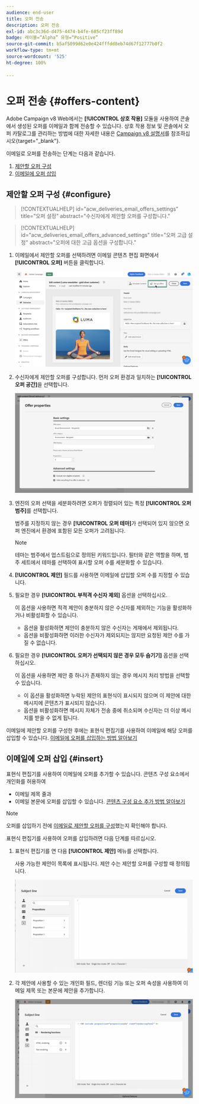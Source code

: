 ```yaml
---
audience: end-user
title: 오퍼 전송
description: 오퍼 전송
exl-id: abc3c36d-d475-4474-b4fe-685cf23ff89d
badge: 레이블=“Alpha” 유형=“Positive”
source-git-commit: b5af5099d62e0e424fffdd8eb74d67f12777b0f2
workflow-type: tm+mt
source-wordcount: '525'
ht-degree: 100%

---
```



# 오퍼 전송 {#offers-content}

Adobe Campaign v8 Web에서는 **[!UICONTROL 상호 작용]** 모듈을 사용하여 콘솔에서 생성된 오퍼를 이메일과 함께 전송할 수 있습니다. 상호 작용 정보 및 콘솔에서 오퍼 카탈로그를 관리하는 방법에 대한 자세한 내용은 [Campaign v8 설명서](https://experienceleague.adobe.com/docs/campaign/campaign-v8/offers/interaction.html)를 참조하십시오{target="_blank"}.

이메일로 오퍼를 전송하는 단계는 다음과 같습니다.

1. [제안할 오퍼 구성](#configure)
1. [이메일에 오퍼 삽입](#insert)

## 제안할 오퍼 구성 {#configure}

>[!CONTEXTUALHELP]
>id="acw_deliveries_email_offers_settings"
>title="오퍼 설정"
>abstract="수신자에게 제안할 오퍼를 구성합니다."

>[!CONTEXTUALHELP]
>id="acw_deliveries_email_offers_advanced_settings"
>title="오퍼 고급 설정"
>abstract="오퍼에 대한 고급 옵션을 구성합니다."

1. 이메일에서 제안할 오퍼를 선택하려면 이메일 콘텐츠 편집 화면에서 **[!UICONTROL 오퍼]** 버튼을 클릭합니다.

   ![](assets/setup-offers.png)

1. 수신자에게 제안할 오퍼를 구성합니다. 먼저 오퍼 환경과 일치하는 **[!UICONTROL 오퍼 공간]**&#x200B;을 선택합니다.

   ![](assets/create-content-offers.png)

1. 엔진의 오퍼 선택을 세분화하려면 오퍼가 정렬되어 있는 특정 **[!UICONTROL 오퍼 범주]**&#x200B;를 선택합니다.

   범주를 지정하지 않는 경우 **[!UICONTROL 오퍼 테마]**&#x200B;가 선택되어 있지 않으면 오퍼 엔진에서 환경에 포함된 모든 오퍼가 고려됩니다.

   >[!NOTE]
   >
   >테마는 범주에서 업스트림으로 정의된 키워드입니다. 필터와 같은 역할을 하며, 범주 세트에서 테마를 선택하여 표시할 오퍼 수를 세분화할 수 있습니다.

1. **[!UICONTROL 제안]** 필드를 사용하면 이메일에 삽입할 오퍼 수를 지정할 수 있습니다.

1. 필요한 경우 **[!UICONTROL 부적격 수신자 제외]** 옵션을 선택하십시오.

   이 옵션을 사용하면 적격 제안이 충분하지 않은 수신자를 제외하는 기능을 활성화하거나 비활성화할 수 있습니다.

   * 옵션을 활성화하면 제안이 충분하지 않은 수신자는 게재에서 제외됩니다.
   * 옵션을 비활성화하면 이러한 수신자가 제외되지는 않지만 요청된 제안 수를 가질 수 없습니다.

1. 필요한 경우 **[!UICONTROL 오퍼가 선택되지 않은 경우 모두 숨기기]** 옵션을 선택하십시오.

   이 옵션을 사용하면 제안 중 하나가 존재하지 않는 경우 메시지 처리 방법을 선택할 수 있습니다.

   * 이 옵션을 활성화하면 누락된 제안의 표현식이 표시되지 않으며 이 제안에 대한 메시지에 콘텐츠가 표시되지 않습니다.
   * 옵션을 비활성화하면 메시지 자체가 전송 중에 취소되며 수신자는 더 이상 메시지를 받을 수 없게 됩니다.

이메일에 제안할 오퍼를 구성한 후에는 표현식 편집기를 사용하여 이메일에 해당 오퍼를 삽입할 수 있습니다. [이메일에 오퍼를 삽입하는 방법 알아보기](#insert)

## 이메일에 오퍼 삽입 {#insert}

표현식 편집기를 사용하여 이메일에 오퍼를 추가할 수 있습니다. 콘텐츠 구성 요소에서 개인화를 허용하여

* 이메일 제목 줄과
* 이메일 본문에 오퍼를 삽입할 수 있습니다. [콘텐츠 구성 요소 추가 방법 알아보기](content-components.md)

>[!NOTE]
>
>오퍼를 삽입하기 전에 [이메일로 제안할 오퍼를 구성](#configure)했는지 확인해야 합니다.

표현식 편집기를 사용하여 오퍼를 삽입하려면 다음 단계를 따르십시오.

1. 표현식 편집기를 연 다음 **[!UICONTROL 제안]** 메뉴를 선택합니다.

   사용 가능한 제안이 목록에 표시됩니다. 제안 수는 제안할 오퍼를 구성할 때 정의됩니다.

   ![](assets/offer-insertion.png)

1. 각 제안에 사용할 수 있는 개인화 필드, 렌더링 기능 또는 오퍼 속성을 사용하여 이메일 제목 또는 본문에 제안을 추가합니다.

   ![](assets/offer-inserted.png)
